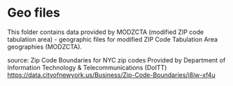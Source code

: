 # Geo files

This folder contains data provided by MODZCTA (modified ZIP code tabulation area) - geographic files for modified ZIP Code Tabulation Area geographies (MODZCTA). 

source: Zip Code Boundaries for NYC zip codes Provided by Department of Information Technology & Telecommunications (DoITT)
https://data.cityofnewyork.us/Business/Zip-Code-Boundaries/i8iw-xf4u

